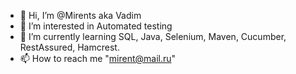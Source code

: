 - 👋 Hi, I’m @Mirents aka Vadim
- 👀 I’m interested in Automated testing
- 🌱 I’m currently learning SQL, Java, Selenium, Maven, Cucumber, RestAssured, Hamcrest.
- 📫 How to reach me "mirent@mail.ru"

<!---
Mirents/Mirents is a ✨ special ✨ repository because its `README.md` (this file) appears on your GitHub profile.
You can click the Preview link to take a look at your changes.
--->
